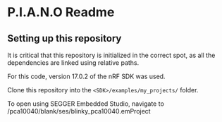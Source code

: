 # P.I.A.N.O Readme

## Setting up this repository
It is critical that this repository is initialized in the correct spot, as all the dependencies are linked using relative paths.   

For this code, version 17.0.2 of the nRF SDK was used.

Clone this repository into the `<SDK>/examples/my_projects/` folder.

To open using SEGGER Embedded Studio, navigate to <THIS REPO>/pca10040/blank/ses/blinky_pca10040.emProject
